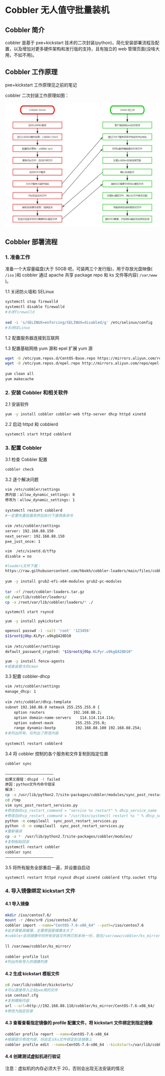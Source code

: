 # Cobbler 无人值守批量装机

## Cobbler 简介

cobbler 是基于 pxe+kickstart 技术的二次封装(python)，简化安装部署流程及配置，以及增加对更多硬件架构和发行版的支持，且有独立的 web 管理页面(没啥大用，不如不用)。

## Cobbler 工作原理

pxe+kickstart 工作原理见之前的笔记

cobbler 二次封装工作原理如图：

![cobbler](assets\cobbler.jpg)

## Cobbler 部署流程

### 1. 准备工作

准备一个大容量磁盘(大于 50GB 吧，可装两三个发行版)，用于存放光盘映像( `/iso` )和 cobbler 通过 apache 共享 package repo 和 ks 文件等内容( `/var/www` )。

1.1 关闭防火墙和 SELinux

```bash
systemctl stop firewalld
systemctl disable firewalld
#关闭firewalld

sed -i 's/SELINUX=enforcing/SELINUX=disabled/g' /etc/selinux/config
#关闭SELinux
```

1.2 配置服务器连接到互联网

1.3 配置基础网络 yum 源和 epel 扩展 yum 源

```bash
wget -O /etc/yum.repos.d/CentOS-Base.repo https://mirrors.aliyun.com/repo/Centos-7.repo
wget -O /etc/yum.repos.d/epel.repo http://mirrors.aliyun.com/repo/epel-7.repo

yum clean all
yum makecache
```

### 2. 安装 Cobbler 和相关软件

2.1 安装软件

```bash
yum -y install cobbler cobbler-web tftp-server dhcp httpd xinetd
```

2.2 启动 httpd 和 cobblerd

```bash
systemctl start httpd cobblerd
```

### 3. 配置 Cobbler

3.1 检查 Cobbler 配置

```bash
cobbler check
```

3.2 逐个解决问题

```bash
vim /etc/cobbler/settings
原内容：allow_dynamic_settings: 0
修改为：allow_dynamic_settings: 1

systemctl restart cobblerd
#一定要先重启服务然后执行下面两条命令

vim /etc/cobbler/settings
server: 192.168.88.150
next_server: 192.168.88.150
pxe_just_once: 1
```

```bash
vim  /etc/xinetd.d/tftp
disable = no
```

```bash
#loaders文件下载：
https://raw.githubusercontent.com/hbokh/cobbler-loaders/main/files/cobbler-loaders.tar.gz

yum -y install grub2-efi-x64-modules grub2-pc-modules

tar -xf /root/cobbler-loaders.tar.gz
cd /var/lib/cobbler/loaders/
cp -a /root/var/lib/cobbler/loaders/* ./
```

```bash
systemctl start rsyncd
```

```bash
yum -y install pykickstart
```

```bash
openssl passwd -1 -salt 'root' '123456'
$1$root$j0bp.KLPyr.u9kgQ428D10

vim /etc/cobbler/settings
default_password_crypted: "$1$root$j0bp.KLPyr.u9kgQ428D10"
```

```bash
yum -y install fence-agents
#或者装更大的cman
```

3.3 配置 cobbler-dhcp

```bash
vim /etc/cobbler/settings
manage_dhcp: 1

vim /etc/cobbler/dhcp.template
subnet 192.168.88.0 netmask 255.255.255.0 {
    option routers             192.168.88.2;
    option domain-name-servers    114.114.114.114;
    option subnet-mask          255.255.255.0;
    range dynamic-bootp         192.168.88.100 192.168.88.254;
#未列出所有，仅列出了修改内容

systemctl restart cobblerd
```

3.4 将 cobbler 控制的各个服务和文件复制到指定位置

```bash
cobbler sync

——————————————————————
如果又报错：dhcpd -t failed
原因：python文件内命令错误
解决：
cp -a /usr/lib/python2.7/site-packages/cobbler/modules/sync_post_restart_services.py /tmp
cd /tmp
vim sync_post_restart_services.py
#修改前dhcp_restart_command = "service %s restart" % dhcp_service_name
#修改后dhcp_restart_command = "/usr/bin/systemctl restart %s " % dhcp_service_name
python -m compileall  sync_post_restart_services.py
python -O -m compileall  sync_post_restart_services.py
#重新编译
cp -a *  /usr/lib/python2.7/site-packages/cobbler/modules/
#复制粘贴回去
systemctl restart cobbler
cobbler sync
——————————————————————
```

3.5 将所有服务全部重启一遍，并设置自启动

```bash
systemctl restart httpd rsyncd dhcpd xinetd cobblerd tftp.socket tftp
```

### 4. 导入镜像绑定 kickstart 文件

#### 4.1 导入镜像

```bash
mkdir /iso/centos7.6/
mount -r /dev/sr0 /iso/centos7.6/
cobbler import --name="CentOS-7.6-x86_64" --path=/iso/centos7.6
#此步骤极其缓慢，主要原因是镜像太大了
#cobbler会将镜像中的所有安装文件拷贝到本地一份，放在/var/www/cobbler/ks_mirror下的CentOS-7.2-x86_64目录下。因此/var/www/cobbler目录必须具有足够容纳安装文件的空间。

ll /var/www/cobbler/ks_mirror/

cobbler profile list
#列出所有导入的镜像列表
```

#### 4.2 生成 kickstart 模板文件

```bash
cd /var/lib/cobbler/kickstarts/
#可以直接导入之前pxe用的文件
vim centos7.cfg
#复制模板内容
url --url=http://192.168.88.110/cobbler/ks_mirror/CentOS-7.6-x86_64/
#修改为指定目录
```

#### 4.3 查看查看指定镜像的 profile 配置文件，将 kickstart 文件绑定到指定镜像

```bash
cobbler profile report --name=CentOS-7.6-x86_64
#根据提示修改内容，将自定义ks文件绑定到该镜像上
cobbler profile edit --name=CentOS-7.6-x86_64 --kickstart=/var/lib/cobbler/kickstarts/centos7.cfg
```

#### 4.4 创建测试虚拟机进行验证

注意：虚拟机的内存必须大于 2G，否则会出现无法安装的情况
